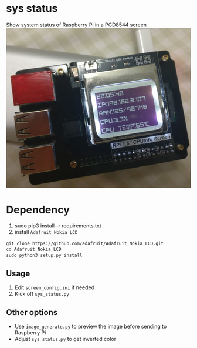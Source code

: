 # sys status
Show system status of Raspberry Pi in a PCD8544 screen
![alt text](src/demo.png)

# Dependency
1. sudo pip3 install -r requirements.txt
2. install `Adafruit_Nokia_LCD`
```
git clone https://github.com/adafruit/Adafruit_Nokia_LCD.git
cd Adafruit_Nokia_LCD
sudo python3 setup.py install
```

## Usage
1. Edit `screen_config.ini` if needed
2. Kick off `sys_status.py`

## Other options
- Use `image_generate.py` to preview the image before sending to Raspberry Pi
- Adjust `sys_status.py` to get inverted color
